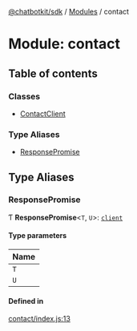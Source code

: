 [@chatbotkit/sdk](../README.md) / [Modules](../modules.md) / contact

# Module: contact

## Table of contents

### Classes

- [ContactClient](../classes/contact.ContactClient.md)

### Type Aliases

- [ResponsePromise](contact.md#responsepromise)

## Type Aliases

### ResponsePromise

Ƭ **ResponsePromise**\<`T`, `U`\>: [`client`](client.md)

#### Type parameters

| Name |
| :------ |
| `T` |
| `U` |

#### Defined in

[contact/index.js:13](https://github.com/chatbotkit/node-sdk/blob/main/packages/sdk/src/contact/index.js#L13)
